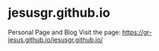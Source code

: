 # jesusgr.github.io
Personal Page and Blog
Visit the page: https://gr-jesus.github.io/jesusgr.github.io/
